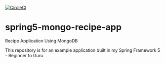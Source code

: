 [![CircleCI](https://circleci.com/gh/regrog/spring5-mongo-recipe-app.svg?style=svg)](https://circleci.com/gh/regrog/spring5-mongo-recipe-app)
# spring5-mongo-recipe-app
Recipe Application Using MongoDB

This repository is for an example application built in my Spring Framework 5 - Beginner to Guru